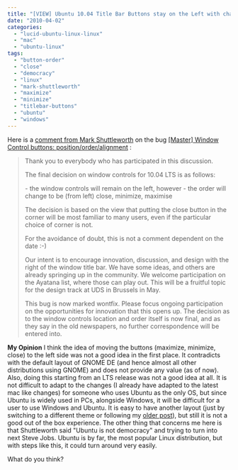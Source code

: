 ```yaml
---
title: "[VIEW] Ubuntu 10.04 Title Bar Buttons stay on the Left with changed order"
date: "2010-04-02"
categories: 
  - "lucid-ubuntu-linux-linux"
  - "mac"
  - "ubuntu-linux"
tags: 
  - "button-order"
  - "close"
  - "democracy"
  - "linux"
  - "mark-shuttleworth"
  - "maximize"
  - "minimize"
  - "titlebar-buttons"
  - "ubuntu"
  - "windows"
---
```


Here is a [comment from Mark Shuttleworth](https://bugs.launchpad.net/ubuntu/+source/light-themes/+bug/532633/comments/564) on the bug [\[Master\] Window Control buttons: position/order/alignment](https://bugs.launchpad.net/ubuntu/+source/light-themes/+bug/532633/) :

> Thank you to everybody who has participated in this discussion.
> 
> The final decision on window controls for 10.04 LTS is as follows:
> 
> \- the window controls will remain on the left, however - the order will change to be (from left) close, minimize, maximise
> 
> The decision is based on the view that putting the close button in the corner will be most familiar to many users, even if the particular choice of corner is not.
> 
> For the avoidance of doubt, this is not a comment dependent on the date :-)
> 
> Our intent is to encourage innovation, discussion, and design with the right of the window title bar. We have some ideas, and others are already springing up in the community. We welcome participation on the Ayatana list, where those can play out. This will be a fruitful topic for the design track at UDS in Brussels in May.
> 
> This bug is now marked wontfix. Please focus ongoing participation on the opportunities for innovation that this opens up. The decision as to the window controls location and order itself is now final, and as they say in the old newspapers, no further correspondence will be entered into.

**My Opinion** I think the idea of moving the buttons (maximize, minimize, close) to the left side was not a good idea in the first place. It contradicts with the default layout of GNOME DE (and hence almost all other distributions using GNOME) and does not provide any value (as of now). Also, doing this starting from an LTS release was not a good idea at all. It is not difficult to adapt to the changes (I already have adapted to the latest mac like changes) for someone who uses Ubuntu as the only OS, but since Ubuntu is widely used in PCs, alongside Windows, it will be difficult for a user to use Windows and Ubuntu. It is easy to have another layout (just by switching to a different theme or following my [older post](http://www.khattam.info/2010/03/16/howto-move-the-minimize-maximize-close-buttons-to-the-right-in-ubuntu-10-04-lucid-lynx/)), but still it is not a good out of the box experience. The other thing that concerns me here is that Shuttleworth said "Ubuntu is not democracy" and trying to turn into next Steve Jobs. Ubuntu is by far, the most popular Linux distribution, but with steps like this, it could turn around very easily.

What do you think?
